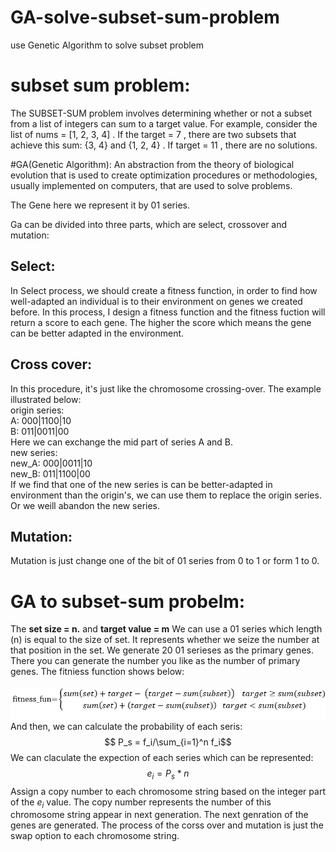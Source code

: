 # GA-solve-subset-sum-problem
use Genetic Algorithm to solve subset problem

# subset sum problem:
The SUBSET-SUM problem involves determining whether or not a subset from a list of integers can sum to a target value. For example, consider the list of nums = [1, 2, 3, 4] . 
If the target = 7 , there are two subsets that achieve this sum: {3, 4} and {1, 2, 4} . If target = 11 , there are no solutions.

#GA(Genetic Algorithm):
An abstraction from the theory of biological evolution that is used to create optimization procedures or methodologies, usually implemented on computers, that 
are used to solve problems.

The Gene here we represent it by 01 series.

Ga can be divided into three parts, which are select, crossover and mutation:

## Select:
In Select process, we should create a fitness function, in order to find how well-adapted an individual is to their environment on genes we created before. In this process, I design 
a fitness function and the fitness fuction will return a score to each gene. The higher the score which means the gene can be better adapted in the environment.

## Cross cover:
In this procedure, it's just like the chromosome crossing-over. The example illustrated below:<br>
origin series:<br>
A: 000|1100|10 <br>
B: 011|0011|00 <br>
Here we can exchange the mid part of series A and B. <br>
new series:<br>
new_A: 000|0011|10<br>
new_B: 011|1100|00<br>
If we find that one of the new series is can be better-adapted in environment than the origin's, we can use them to replace the origin series. Or we weill abandon the new series.

## Mutation:
Mutation is just change one of the bit of 01 series from 0 to 1 or form 1 to 0.

# GA to subset-sum probelm:
The <strong>set size = n.</strong> and
<strong>target value = m</strong>
We can use a 01 series which length (n) is equal to the size of set. It represents whether we seize the number at that position in the set.
We generate 20 01 serieses as the primary genes. There you can generate the number you like as the number of primary genes.
The fitniess function shows below:<br>
<br>
![alt text](https://github.com/goodkillerchen/GA-solve-subset-problem/blob/main/fitness_fun.png)<br>
And then, we can calculate the probability of each seris:
$$ P_s = f_i/\sum_{i=1}^n f_i$$
We can claculate the expection of each series which can be represented:
$$ e_i=P_s * n $$
Assign a copy number to each chromosome string based on the integer part of the $e_i$ value. The copy number represents the number of this chromosome string appear in next generation. The next genration of the genes are generated.
The process of the corss over and mutation is just the swap option to each chromosome string.

